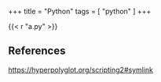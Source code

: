 +++
title = "Python"
tags = [ "python" ]
+++

{{< r "a.py" >}}

## References

<https://hyperpolyglot.org/scripting2#symlink>
